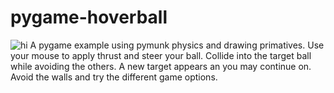 # pygame-hoverball
<img src="pics/hoveball.png" alt="hi" class="inline"/>
A pygame example using pymunk physics and drawing primatives.
Use your mouse to apply thrust and steer your ball. Collide into the target ball while avoiding the others. A new target appears an you may continue on. Avoid the walls and try the different game options.
